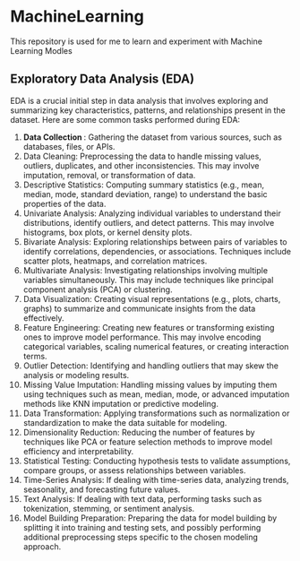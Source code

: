 # MachineLearning
This repository is used for me to learn and experiment with Machine Learning Modles


## Exploratory Data Analysis (EDA) 
EDA is a crucial initial step in data analysis that involves exploring and summarizing key characteristics, patterns, and relationships present in the dataset. Here are some common tasks performed during EDA:

1. <b> Data Collection </b>: Gathering the dataset from various sources, such as databases, files, or APIs.
2. Data Cleaning: Preprocessing the data to handle missing values, outliers, duplicates, and other inconsistencies. This may involve imputation, removal, or transformation of data.
3. Descriptive Statistics: Computing summary statistics (e.g., mean, median, mode, standard deviation, range) to understand the basic properties of the data.
4. Univariate Analysis: Analyzing individual variables to understand their distributions, identify outliers, and detect patterns. This may involve histograms, box plots, or kernel density plots.
5. Bivariate Analysis: Exploring relationships between pairs of variables to identify correlations, dependencies, or associations. Techniques include scatter plots, heatmaps, and correlation matrices.
6. Multivariate Analysis: Investigating relationships involving multiple variables simultaneously. This may include techniques like principal component analysis (PCA) or clustering.
7. Data Visualization: Creating visual representations (e.g., plots, charts, graphs) to summarize and communicate insights from the data effectively.
8. Feature Engineering: Creating new features or transforming existing ones to improve model performance. This may involve encoding categorical variables, scaling numerical features, or creating interaction terms.
9. Outlier Detection: Identifying and handling outliers that may skew the analysis or modeling results.
10. Missing Value Imputation: Handling missing values by imputing them using techniques such as mean, median, mode, or advanced imputation methods like KNN imputation or predictive modeling.
11. Data Transformation: Applying transformations such as normalization or standardization to make the data suitable for modeling.
12. Dimensionality Reduction: Reducing the number of features by techniques like PCA or feature selection methods to improve model efficiency and interpretability.
13. Statistical Testing: Conducting hypothesis tests to validate assumptions, compare groups, or assess relationships between variables.
14. Time-Series Analysis: If dealing with time-series data, analyzing trends, seasonality, and forecasting future values.
15. Text Analysis: If dealing with text data, performing tasks such as tokenization, stemming, or sentiment analysis.
16. Model Building Preparation: Preparing the data for model building by splitting it into training and testing sets, and possibly performing additional preprocessing steps specific to the chosen modeling approach.